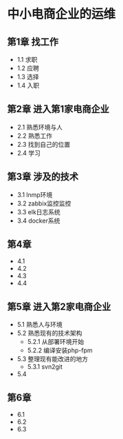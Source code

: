 # 中小电商企业的运维

## 第1章 找工作
* 1.1 求职
* 1.2 应聘
* 1.3 选择
* 1.4 入职
## 第2章 进入第1家电商企业
* 2.1 熟悉环境与人
* 2.2 熟悉工作
* 2.3 找到自己的位置
* 2.4 学习
## 第3章 涉及的技术
* 3.1 lnmp环境
* 3.2 zabbix监控监控
* 3.3 elk日志系统
* 3.4 docker系统
## 第4章 
* 4.1
* 4.2
* 4.3
* 4.4
## 第5章 进入第2家电商企业
* 5.1 熟悉人与环境
* 5.2 熟悉现有的技术架构
  * 5.2.1 从部署环境开始
  * 5.2.2 编译安装php-fpm
* 5.3 整理现有能改进的地方
  * 5.3.1 svn2git
* 5.4 
## 第6章
* 6.1
* 6.2
* 6.3
